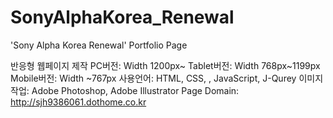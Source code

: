 # SonyAlphaKorea_Renewal
'Sony Alpha Korea Renewal' Portfolio Page

반응형 웹페이지 제작
PC버전: Width 1200px~
Tablet버전: Width 768px~1199px
Mobile버전: Width ~767px
사용언어: HTML, CSS, , JavaScript, J-Qurey
이미지 작업: Adobe Photoshop, Adobe Illustrator
Page Domain: http://sjh9386061.dothome.co.kr